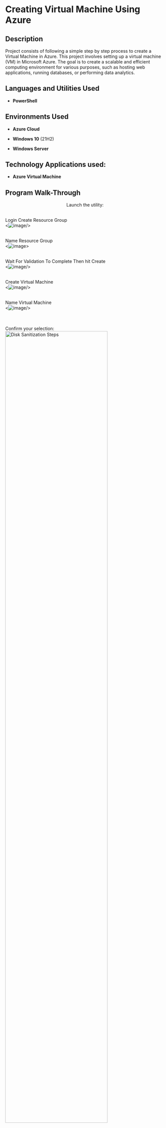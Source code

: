 <h1>Creating Virtual Machine Using Azure</h1>

 

<h2>Description</h2>
Project consists of following a simple step by step process to create a Virtual Machine in Azure. This project involves setting up a virtual machine (VM) in Microsoft Azure. The goal is to create a scalable and efficient computing environment for various purposes, such as hosting web applications, running databases, or performing data analytics.
<br />


<h2>Languages and Utilities Used</h2>

- <b>PowerShell</b> 


<h2>Environments Used </h2>

 - <b>Azure Cloud</b>
 
- <b>Windows 10</b> (21H2)

- <b>Windows Server</b>

<h2>Technology Applications used:</h2>

 - <b>Azure Virtual Machine</b>

<h2>Program Walk-Through</h2>
<p align="center">
Launch the utility: <br/>

 <br/>Login Create Resource Group<br/>
 <![image](https://github.com/Thomasa696/Creating-Virtual-Machine/assets/164200083/f80514af-47f2-481f-a435-fed2d027ea15)/>

 <br/>Name Resource Group<br/>
 <![image](https://github.com/Thomasa696/Creating-Virtual-Machine/assets/164200083/317f0303-bc39-492e-b87e-8e840349093c)>

<br/>Wait For Validation To Complete Then hit Create<br/>
<![image](https://github.com/Thomasa696/Creating-Virtual-Machine/assets/164200083/778bb7af-aeb9-4862-849b-4fafe680dda4)/>

<br/>Create Virtual Machine<br/>
<![image](https://github.com/Thomasa696/Creating-Virtual-Machine/assets/164200083/0d09e42d-b18a-4529-a91d-a82d60a1c21b)/>

<br/>Name Virtual Machine<br/>
<![image](https://github.com/Thomasa696/Creating-Virtual-Machine/assets/164200083/9f02ffc6-9d3e-48e0-b325-a6ee3ef87c9b)/>

<br />
<br />
Confirm your selection:  <br/>
<img src="https://i.imgur.com/cdFHBiU.png" height="80%" width="80%" alt="Disk Sanitization Steps"/>
<br />
<br />
Wait for process to complete (may take some time):  <br/>
<img src="https://i.imgur.com/JL945Ga.png" height="80%" width="80%" alt="Disk Sanitization Steps"/>
<br />
<br />
Sanitization complete:  <br/>
<img src="https://i.imgur.com/K71yaM2.png" height="80%" width="80%" alt="Disk Sanitization Steps"/>
<br />
<br />
Observe the wiped disk:  <br/>
<img src="https://i.imgur.com/AeZkvFQ.png" height="80%" width="80%" alt="Disk Sanitization Steps"/>
</p>

<!--
 ```diff
- text in red
+ text in green
! text in orange
# text in gray
@@ text in purple (and bold)@@
```
--!>
